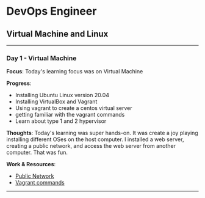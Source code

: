 # DevOps Engineer

## Virtual Machine and Linux

---

### Day 1 - Virtual Machine

**Focus**: Today's learning focus was on Virtual Machine

**Progress**:

- Installing Ubuntu Linux version 20.04
- Installing VirtualBox and Vagrant
- Using vagrant to create a centos virtual server
- getting familiar with the vagrant commands
- Learn about type 1 and 2 hypervisor

**Thoughts**: Today's learning was super hands-on. It was create a joy playing installing different OSes on the host computer. I installed a web server, creating a public network, and access the web server from another computer. That was fun.

**Work & Resources**:

- [Public Network](https://www.vagrantup.com/docs/networking/public_network)
- [Vagrant commands](resources/docs/vagrant/command.md)

---
